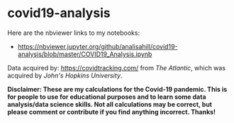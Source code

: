 # covid19-analysis

Here are the nbviewer links to my notebooks:

* https://nbviewer.jupyter.org/github/analisahill/covid19-analysis/blob/master/COVID19_Analysis.ipynb


Data acquired by: https://covidtracking.com/ from _The Atlantic_, which was acquired by _John's Hopkins University_. 






**Disclaimer: These are my calculations for the Covid-19 pandemic. This is for people to use for educational purposes and to learn some data analysis/data science skills. Not all calculations may be correct, but please comment or contribute if you find anything incorrect. Thanks!**
